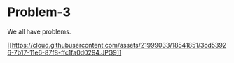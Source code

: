 # Problem-3
We all have problems. 

[[https://cloud.githubusercontent.com/assets/21999033/18541851/3cd53926-7b17-11e6-87f8-ffc1fa0d0294.JPG9]]
